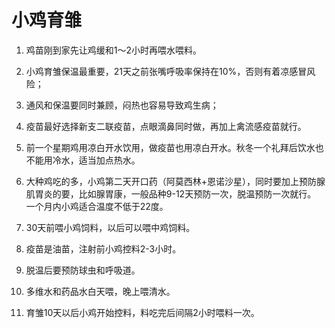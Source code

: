 
# 小鸡育雏

1. 鸡苗刚到家先让鸡缓和1～2小时再喂水喂料。

2. 小鸡育雏保温最重要，21天之前张嘴呼吸率保持在10%，否则有着凉感冒风险；

3. 通风和保温要同时兼顾，闷热也容易导致鸡生病；

4. 疫苗最好选择新支二联疫苗，点眼滴鼻同时做，再加上禽流感疫苗就行。

5. 前一个星期鸡用凉白开水饮用，做疫苗也用凉白开水。秋冬一个礼拜后饮水也不能用冷水，适当加点热水。

6. 大种鸡吃的多，小鸡第二天开口药（阿莫西林+恩诺沙星），同时要加上预防腺肌胃炎的要，比如腺胃康，一般品种9-12天预防一次，脱温预防一次就行。  
一个月内小鸡适合温度不低于22度。

7. 30天前喂小鸡饲料，以后可以喂中鸡饲料。

8. 疫苗是油苗，注射前小鸡控料2-3小时。

9. 脱温后要预防球虫和呼吸道。

10. 多维水和药品水白天喂，晚上喂清水。

11. 育雏10天以后小鸡开始控料，料吃完后间隔2小时喂料一次。
